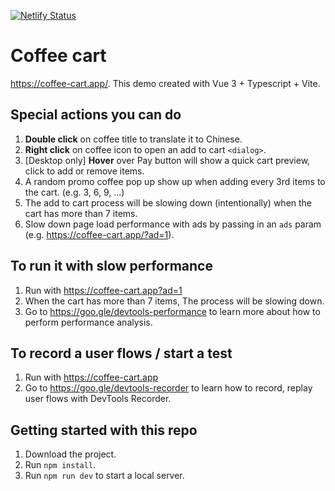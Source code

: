 [![Netlify Status](https://api.netlify.com/api/v1/badges/626af698-2379-4cfc-888c-3c502fad8f08/deploy-status)](https://app.netlify.com/sites/coffee-cart/deploys)

# Coffee cart

https://coffee-cart.app/. This demo created with Vue 3 + Typescript + Vite.

## Special actions you can do
1. **Double click** on coffee title to translate it to Chinese.
2. **Right click** on coffee icon to open an add to cart `<dialog>`.
3. [Desktop only] **Hover** over Pay button will show a quick cart preview, click to add or remove items.
4. A random promo coffee pop up show up when adding every 3rd items to the cart. (e.g. 3, 6, 9, ...)
5. The add to cart process will be slowing down (intentionally) when the cart has more than 7 items.
6. Slow down page load performance with ads by passing in an `ads` param (e.g. https://coffee-cart.app/?ad=1).

## To run it with slow performance

1. Run with https://coffee-cart.app?ad=1
2. When the cart has more than 7 items, The process will be slowing down.
3. Go to https://goo.gle/devtools-performance to learn more about how to perform performance analysis.

## To record a user flows / start a test

1. Run with https://coffee-cart.app
2. Go to https://goo.gle/devtools-recorder to learn how to record, replay user flows with DevTools Recorder.

## Getting started with this repo

1. Download the project.
2. Run `npm install`.
3. Run `npm run dev` to start a local server.
